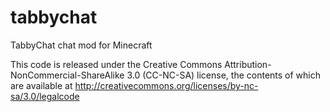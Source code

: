 tabbychat
=========

TabbyChat chat mod for Minecraft

This code is released under the Creative Commons Attribution-NonCommercial-ShareAlike 3.0 (CC-NC-SA) license, the contents of which are available at http://creativecommons.org/licenses/by-nc-sa/3.0/legalcode